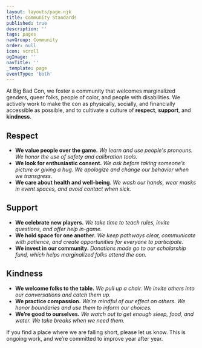 ```yaml
---
layout: layouts/page.njk
title: Community Standards
published: true
description: ''
tags: pages
navGroup: Community
order: null
icon: scroll
ogImage: ''
navTitle: ''
_template: page
eventType: 'both'
---
```


At Big Bad Con, we foster a community that welcomes marginalized genders, queer folks, people of color, and people with disabilities. We actively work to make the con as physically, socially, and financially accessible as possible, and to cultivate a culture of **respect**, **support**, and **kindness**.

## Respect

* **We value people over the game.** _We learn and use people's pronouns. We honor the use of safety and calibration tools._
* **We look for enthusiastic consent.** _We ask before taking someone’s picture or giving a hug. We apologize and change our behavior when we transgress._
* **We care about health and well-being**. _We wash our hands, wear masks in event spaces, and avoid contact when sick._

## Support

* **We celebrate new players.** _We take time to teach rules, invite questions, and offer help in-game._
* **We hold space for one another.** _We keep pathways clear, communicate with patience, and create opportunities for everyone to participate._
* **We invest in our community.** _Donations made go to our scholarship fund, which helps marginalized folks attend the con._

## Kindness

* **We welcome folks to the table.** _We pull up a chair. We invite others into our conversations and catch them up._
* **We practice compassion.** _We’re mindful of our effect on others. We honor boundaries and use them to inform our choices._
* **We’re good to ourselves.** _We watch out to get enough sleep, food, and water. We take breaks when we need them._

If you find a place where we are falling short, please let us know. This is ongoing work, and we’re committed to improve year after year.

